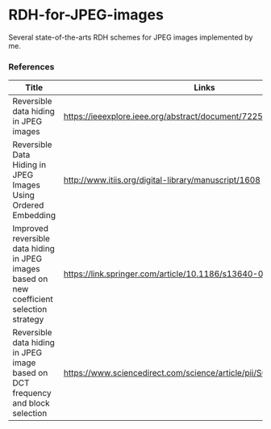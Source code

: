 # RDH-for-JPEG-images
Several state-of-the-arts RDH schemes for JPEG images implemented by me.

### References

| Title                                                        | Links                                                        |
| ------------------------------------------------------------ | ------------------------------------------------------------ |
| Reversible data hiding in JPEG images                        | https://ieeexplore.ieee.org/abstract/document/7225117/authors#authors |
| Reversible Data Hiding in JPEG Images Using Ordered Embedding | http://www.itiis.org/digital-library/manuscript/1608         |
| Improved reversible data hiding in JPEG images based on new coefficient selection strategy | https://link.springer.com/article/10.1186/s13640-017-0206-1  |
| Reversible data hiding in JPEG image based on DCT frequency and block selection | https://www.sciencedirect.com/science/article/pii/S0165168418300483 |

